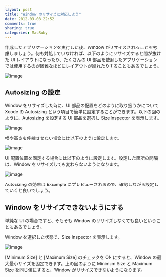 ```yaml
---
layout: post
title: "Window のリサイズに対応しよう"
date: 2012-03-08 22:52
comments: true
sharing: true
categories: MacRuby
---
```


作成したアプリケーションを実行した後、Window がリサイズされることを考慮しましょう。何も対処していなければ、以下のようにリサイズすると間が抜けた UI レイアウトになったり、たくさんの UI 部品を使用したアプリケーションでは使用するのが困難なほどにレイアウトが崩れたりすることもあるでしょう。

![image](/images/intro-window-resize/window.png)

## Autosizing の設定
Window をリサイズした時に、UI 部品の配置をどのように取り扱うかについて Xcode の Autosizing という項目で簡単に設定することができます。以下の図のように、Autosizing を設定する UI 部品を選択し Size Inspector を表示します。

![image](/images/intro-window-resize/size_inspector.png)

幅や高さを伸縮させたい場合には以下のように設定します。

![image](/images/intro-window-resize/autosizing_variable.png)

UI 配置位置を固定する場合には以下のように設定します。設定した箇所の間隔は、Window をリサイズしても変わらないようになります。

![image](/images/intro-window-resize/autosizing_fixable.png)

Autosizing の効果は Exsample にプレビューされるので、確認しながら設定していくと良いでしょう。


## Window をリサイズできないようにする
単純な UI の場合ですと、そもそも Window のリサイズしなくても良いということもあるでしょう。

Window を選択した状態で、Size Inspector を表示します。

![image](/images/intro-window-resize/window_size.png)

[Minimum Size] と [Maximum Size] のチェックを ON にすると、Window の最大最小サイズを固定できます。上の図のように Minimum Size と Maximum Size を同じ値にすると、Window がリサイズできないようになります。